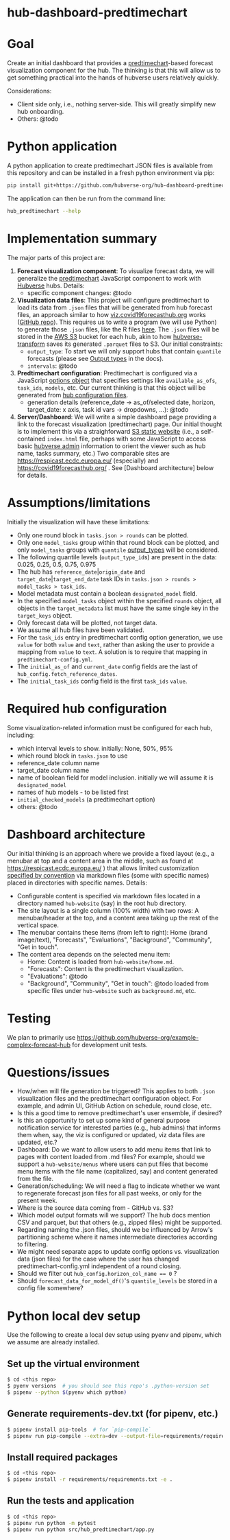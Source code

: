 # hub-dashboard-predtimechart

# Goal

Create an initial dashboard that provides a [predtimechart](https://github.com/reichlab/predtimechart)-based forecast visualization component for the hub. The thinking is that this will allow us to get something practical into the hands of hubverse users relatively quickly.

Considerations:

- Client side only, i.e., nothing server-side. This will greatly simplify new hub onboarding.
- Others: @todo

# Python application

A python application to create predtimechart JSON files is available from this
repository and can be installed in a fresh python environment via pip:

```sh
pip install git+https://github.com/hubverse-org/hub-dashboard-predtimechart
```

The application can then be run from the command line:

```sh
hub_predtimechart --help
```

# Implementation summary

The major parts of this project are:

1. **Forecast visualization component**: To visualize forecast data, we will generalize the [predtimechart](https://github.com/reichlab/predtimechart) JavaScript component to work with [Hubverse](https://github.com/hubverse-org) hubs. Details:
    - specific component changes: @todo
2. **Visualization data files**: This project will configure predtimechart to load its data from `.json` files that will be generated from hub forecast files, an approach similar to how [viz.covid19forecasthub.org](https://viz.covid19forecasthub.org) works ([GitHub repo](https://github.com/reichlab/Covid-19-Hub-Vizualization)). This requires us to write a program (we will use Python) to generate those `.json` files, like the R files [here](https://github.com/reichlab/Covid-19-Hub-Vizualization/tree/master/preprocess_data). The `.json` files will be stored in the [AWS S3](https://aws.amazon.com/s3/) bucket for each hub, akin to how [hubverse-transform](https://github.com/hubverse-org/hubverse-transform) saves its generated `.parquet` files to S3. Our initial constraints:
    - `output_type`: To start we will only support hubs that contain `quantile` forecasts (please see [Output types](https://hubverse.io/en/latest/user-guide/tasks.html#output-types) in the docs).
    - `intervals`: @todo
3. **Predtimechart configuration**: Predtimechart is configured via a JavaScript [options object](https://github.com/reichlab/predtimechart?tab=readme-ov-file#options-object) that specifies settings like `available_as_ofs`, `task_ids`, `models`, etc. Our current thinking is that this object will be generated from [hub configuration files](https://hubverse.io/en/latest/user-guide/hub-config.html).
    - generation details (reference_date -> as_of/selected date, horizon, target_date: x axis, task id vars -> dropdowns, ...): @todo
4. **Server/Dashboard**: We will write a simple dashboard page providing a link to the forecast visualization (predtimechart) page. Our initial thought is to implement this via a straighforward [S3 static website](https://docs.aws.amazon.com/AmazonS3/latest/userguide/WebsiteHosting.html) (i.e., a self-contained `index.html` file, perhaps with some JavaScript to access basic [hubverse admin](https://hubverse.io/en/latest/quickstart-hub-admin/intro.html) information to orient the viewer such as hub name, tasks summary, etc.) Two comparable sites are https://respicast.ecdc.europa.eu/ (especially) and https://covid19forecasthub.org/ . See [Dashboard architecture] below for details.

# Assumptions/limitations

Initially the visualization will have these limitations:

- Only one round block in `tasks.json > rounds` can be plotted.
- Only one `model_tasks` group within that round block can be plotted, and only `model_tasks` groups with `quantile` [output_types](https://hubverse.io/en/latest/user-guide/model-output.html#formats-of-model-output) will be considered.
- The following quantile levels (`output_type_id`s) are present in the data: 0.025, 0.25, 0.5, 0.75, 0.975
- The hub has `reference_date`|`origin_date` and `target_date`|`target_end_date` task IDs in `tasks.json > rounds > model_tasks > task_ids`.
- Model metadata must contain a boolean `designated_model` field.
- In the specified `model_tasks` object within the specified `rounds` object, all objects in the `target_metadata` list must have the same single key in the `target_keys` object.
- Only forecast data will be plotted, not target data.
- We assume all hub files have been validated.
- For the `task_ids` entry in predtimechart config option generation, we use `value` for both `value` and `text`, rather than asking the user to provide a mapping from `value` to `text`. A solution is to require that mapping in `predtimechart-config.yml`.
- The `initial_as_of` and `current_date` config fields are the last of `hub_config.fetch_reference_dates`.
- The `initial_task_ids` config field is the first `task_ids` `value`.

# Required hub configuration

Some visualization-related information must be configured for each hub, including:

- which interval levels to show. initially: None, 50%, 95%
- which round block in `tasks.json` to use
- reference_date column name
- target_date column name
- name of boolean field for model inclusion. initially we will assume it is `designated_model`
- names of hub models - to be listed first
- `initial_checked_models` (a predtimechart option)
- others: @todo

# Dashboard architecture

Our initial thinking is an approach where we provide a fixed layout (e.g., a menubar at top and a content area in the middle, such as found at https://respicast.ecdc.europa.eu/ ) that allows limited customization [specified by convention](https://en.wikipedia.org/wiki/Convention_over_configuration) via markdown files (some with specific names) placed in directories with specific names. Details:

- Configurable content is specified via markdown files located in a directory named `hub-website` (say) in the root hub directory.
- The site layout is a single column (100% width) with two rows: A menubar/header at the top, and a content area taking up the rest of the vertical space.
- The menubar contains these items (from left to right): Home (brand image/text), "Forecasts", "Evaluations", "Background", "Community", "Get in touch".
- The content area depends on the selected menu item:
    - Home: Content is loaded from `hub-website/home.md`.
    - "Forecasts": Content is the predtimechart visualization.
    - "Evaluations": @todo
    - "Background", "Community", "Get in touch": @todo loaded from specific files under `hub-website` such as `background.md`, etc.

# Testing

We plan to primarily use https://github.com/hubverse-org/example-complex-forecast-hub for development unit tests.

# Questions/issues

- How/when will file generation be triggered? This applies to both `.json` visualization files and the predtimechart configuration object. For example, and admin UI, GitHub Action on schedule, round close, etc.
- Is this a good time to remove predtimechart's user ensemble, if desired?
- Is this an opportunity to set up some kind of general purpose notification service for interested parties (e.g., hub admins) that informs them when, say, the viz is configured or updated, viz data files are updated, etc.?
- Dashboard: Do we want to allow users to add menu items that link to pages with content loaded from .md files? For example, should we support a `hub-website/menus` where users can put files that become menu items with the file name (capitalized, say) and content generated from the file.
- Generation/scheduling: We will need a flag to indicate whether we want to regenerate forecast json files for all past weeks, or only for the present week.
- Where is the source data coming from - GitHub vs. S3?
- Which model output formats will we support? The hub docs mention CSV and parquet, but that others (e.g., zipped files) might be supported.
- Regarding naming the .json files, should we be influenced by Arrow's partitioning scheme where it names intermediate directories according to filtering.
- We might need separate apps to update config options vs. visualization data (json files) for the case where the user has changed predtimechart-config.yml independent of a round closing. 
- Should we filter out `hub_config.horizon_col_name == 0` ?
- Should `forecast_data_for_model_df()`'s `quantile_levels` be stored in a config file somewhere?

# Python local dev setup

Use the following to create a local dev setup using pyenv and pipenv, which we assume are already installed.

## Set up the virtual environment

```bash
$ cd <this repo>
$ pyenv versions  # you should see this repo's .python-version set
$ pipenv --python $(pyenv which python)
```

## Generate requirements-dev.txt (for pipenv, etc.)

```bash
$ pipenv install pip-tools  # for `pip-compile`
$ pipenv run pip-compile --extra=dev --output-file=requirements/requirements.txt pyproject.toml
```

## Install required packages

```bash
$ cd <this repo>
$ pipenv install -r requirements/requirements.txt -e .
```

## Run the tests and application

```bash
$ cd <this repo>
$ pipenv run python -m pytest
$ pipenv run python src/hub_predtimechart/app.py
```
